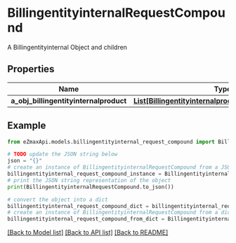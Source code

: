 # BillingentityinternalRequestCompound

A Billingentityinternal Object and children

## Properties

Name | Type | Description | Notes
------------ | ------------- | ------------- | -------------
**a_obj_billingentityinternalproduct** | [**List[BillingentityinternalproductRequestCompound]**](BillingentityinternalproductRequestCompound.md) |  | 

## Example

```python
from eZmaxApi.models.billingentityinternal_request_compound import BillingentityinternalRequestCompound

# TODO update the JSON string below
json = "{}"
# create an instance of BillingentityinternalRequestCompound from a JSON string
billingentityinternal_request_compound_instance = BillingentityinternalRequestCompound.from_json(json)
# print the JSON string representation of the object
print(BillingentityinternalRequestCompound.to_json())

# convert the object into a dict
billingentityinternal_request_compound_dict = billingentityinternal_request_compound_instance.to_dict()
# create an instance of BillingentityinternalRequestCompound from a dict
billingentityinternal_request_compound_from_dict = BillingentityinternalRequestCompound.from_dict(billingentityinternal_request_compound_dict)
```
[[Back to Model list]](../README.md#documentation-for-models) [[Back to API list]](../README.md#documentation-for-api-endpoints) [[Back to README]](../README.md)


